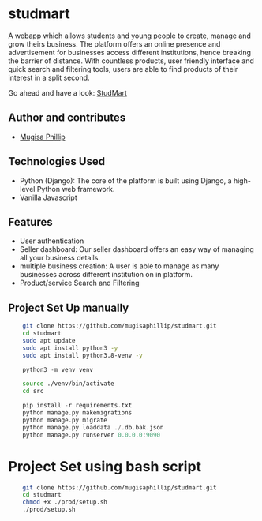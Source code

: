 # studmart
A webapp which allows students and young people to create, manage and grow theirs business. The platform offers an online presence and advertisement for businesses access different institutions, hence breaking the barrier of distance. With countless products, user friendly interface and quick search and filtering tools, users are able to find products of their interest in a split second.

Go ahead and have a look: [StudMart](http://studmart.mugisa.tech/)

## Author and contributes
- [Mugisa Phillip](https://github.com/mugisaphillip)

## Technologies Used
- Python (Django): The core of the platform is built using Django, a high-level Python web framework.
- Vanilla Javascript


## Features
- User authentication
- Seller dashboard: Our seller dashboard offers an easy way of managing all your business details.
- multiple business creation: A user is able to manage as many businesses across different institution on in platform.
- Product/service Search and Filtering

## Project Set Up manually
```bash
    git clone https://github.com/mugisaphillip/studmart.git
    cd studmart
    sudo apt update
    sudo apt install python3 -y
    sudo apt install python3.8-venv -y
```

```python
    python3 -m venv venv
```

```bash
    source ./venv/bin/activate
    cd src
```

```python
    pip install -r requirements.txt
    python manage.py makemigrations
    python manage.py migrate
    python manage.py loaddata ./.db.bak.json
    python manage.py runserver 0.0.0.0:9090
```

# Project Set using bash script
```bash
    git clone https://github.com/mugisaphillip/studmart.git
    cd studmart
    chmod +x ./prod/setup.sh
    ./prod/setup.sh
```